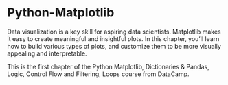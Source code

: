 # Python-Matplotlib

Data visualization is a key skill for aspiring data scientists. Matplotlib makes it easy to create meaningful and insightful plots. In this chapter, you’ll learn how to build various types of plots, and customize them to be more visually appealing and interpretable.

This is the first chapter of the Python Matplotlib, Dictionaries & Pandas, Logic, Control Flow and Filtering, Loops course from DataCamp.
